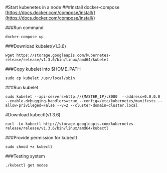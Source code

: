 #Start kubenetes in a node
###Install docker-compose
[https://docs.docker.com/compose/install/](https://docs.docker.com/compose/install/)

###Run command
```
docker-compose up
```

###Download kubelet(v1.3.6)
```
wget https://storage.googleapis.com/kubernetes-release/release/v1.3.6/bin/linux/amd64/kubelet
```

###Copy kubelet into $HOME_PATH
```
sudo cp kubelet /usr/local/sbin
```

###Run kubelet
```
sudo kubelet --api-servers=http://{MASTER_IP}:8080  --address=0.0.0.0 --enable-debugging-handlers=true --config=/etc/kubernetes/manifests --allow-privileged=False --v=2 --cluster-domain=cluster.local
```

#Download kubectl(v1.3.6)
```
curl -Lo kubectl http://storage.googleapis.com/kubernetes-release/release/v1.3.6/bin/linux/amd64/kubectl
```

###Provide permission for kubectl
```
sudo chmod +x kubectl
```

###Testing system
```
./kubectl get nodes
```
